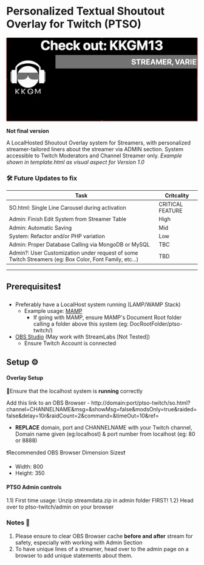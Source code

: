# Personalized Textual Shoutout Overlay for Twitch (PTSO)

![PTSO Twitch (Alpha V0.3)](ptso-twitch-alphaV0.3.gif)

**Not final version**

A LocalHosted Shoutout Overlay system for Streamers, with personalized streamer-tailored liners about the streamer via ADMIN section. System accessible to Twitch Moderators and Channel Streamer only. *Example shown in template.html as visual aspect for Version 1.0*

### 🛠️ Future Updates to fix
|Task| Critcality |
|------|-------|
|SO.html: Single Line Carousel during activation| CRITICAL FEATURE | 
|Admin: Finish Edit System from Streamer Table| High |
|Admin: Automatic Saving|Mid|
|System: Refactor and/or PHP variation|Low|
|Admin: Proper Database Calling via MongoDB or MySQL|TBC|
|Admin?: User Customization under request of some Twitch Streamers (eg: Box Color, Font Family, etc...)|TBD|

-----
## Prerequisites❗
- Preferably have a LocalHost system running (LAMP/WAMP Stack)
    - Example usage: [MAMP](https://www.mamp.info/)
        - If going with MAMP, ensure MAMP's Document Root folder calling a folder above this system (eg: DocRootFolder/ptso-twitch/)
- [OBS Studio](https://obsproject.com) (May work with StreamLabs [Not Tested])
    - Ensure Twitch Account is connected

## Setup ⚙️
#### Overlay Setup
🚨Ensure that the localhost system is **running** correctly

Add this link to an OBS Browser - http://domain:port/ptso-twitch/so.html?channel=CHANNELNAME&msg=&showMsg=false&modsOnly=true&raided=false&delay=10r&raidCount=2&command=&timeOut=10&ref=

- **REPLACE** domain, port and CHANNELNAME with your Twitch channel, Domain name given (eg:localhost) & port number from localhost (eg: 80 or 8888)

❗Recommended OBS Browser Dimension Sizes❗
- Width: 800
- Height: 350

#### PTSO Admin controls
1.1) First time usage: Unzip streamdata.zip in admin folder FIRST!
1.2) Head over to ptso-twitch/admin on your browser

### Notes 📝
1) Please ensure to clear OBS Browser cache **before and after** stream for safety, especially with working with Admin Section
2) To have unique lines of a streamer, head over to the admin page on a browser to add unique statements about them.
